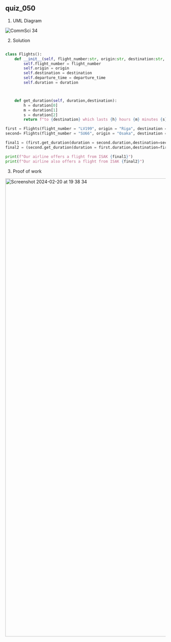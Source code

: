 ## quiz_050

1. UML Diagram

![CommSci 34](https://github.com/Rokyyz/Unit3/assets/134658259/d4e7f74d-f2ac-44bb-a570-c1bc40e4a95a)

2. Solution

```.py

class Flights():
    def __init__(self, flight_number:str, origin:str, destination:str, departure_time:str, duration:list[int]):
        self.flight_number = flight_number
        self.origin = origin
        self.destination = destination
        self.departure_time = departure_time
        self.duration = duration



    def get_duration(self, duration,destination):
        h = duration[0]
        m = duration[1]
        s = duration[2]
        return f"to {destination} which lasts {h} hours {m} minutes {s} seconds"

first = Flights(flight_number = "LV199", origin = "Riga", destination = "Dream Airport", departure_time = "5.00 AM",duration = [10, 57, 12])
second= Flights(flight_number = "SU66", origin = "Osaka", destination = "Mocks International Airport", departure_time = "6.45 AM",duration = [1, 40, 35])

final1 = (first.get_duration(duration = second.duration,destination=second.destination))
final2 = (second.get_duration(duration = first.duration,destination=first.destination))

print(f"Our airline offers a flight from ISAK {final1}")
print(f"Our airline also offers a flight from ISAK {final2}")

```

3. Proof of work
<img width="1440" alt="Screenshot 2024-02-20 at 19 38 34" src="https://github.com/Rokyyz/Unit3/assets/134658259/b6110e1c-4555-4014-ace7-32ed57419296">

